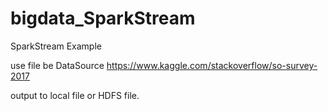 # bigdata_SparkStream

SparkStream Example

use file be DataSource
  https://www.kaggle.com/stackoverflow/so-survey-2017
  
output to local file or HDFS file.
